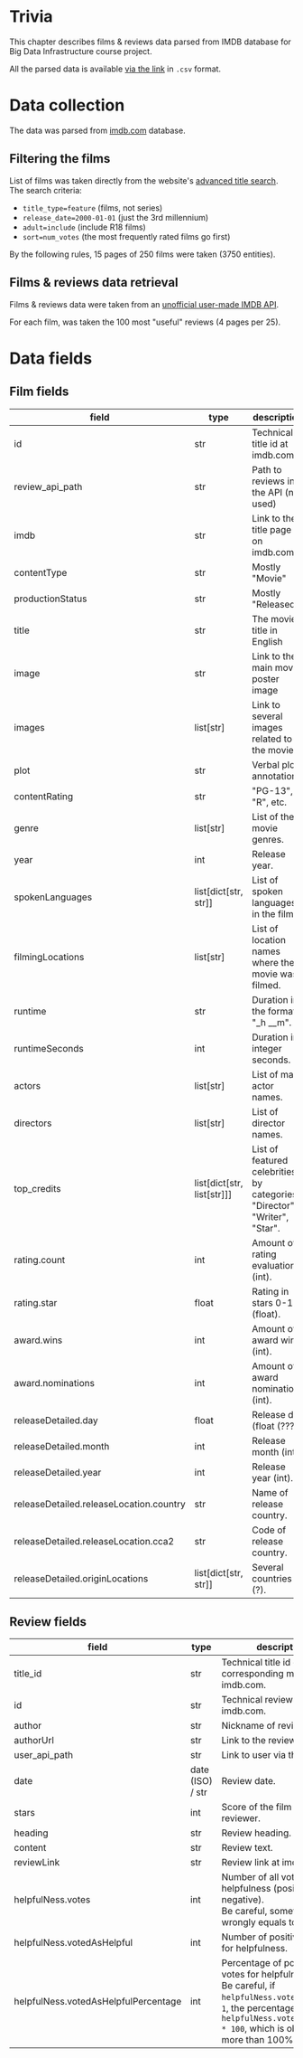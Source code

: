 # Trivia

This chapter describes films & reviews data parsed from IMDB database for Big Data Infrastructure course project.

All the parsed data is available [via the link](https://drive.google.com/drive/folders/1_ejWt3Cqclk1pBfitTWgj42S3bjaytsq?usp=share_link) in `.csv` format.

# Data collection

The data was parsed from [imdb.com]() database.

## Filtering the films

List of films was taken directly from the website's [advanced title search](https://www.imdb.com/search/title/).
The search criteria:

- `title_type=feature` (films, not series)
- `release_date=2000-01-01` (just the 3rd millennium)
- `adult=include` (include R18 films)
- `sort=num_votes` (the most frequently rated films go first)

By the following rules, 15 pages of 250 films were taken (3750 entities).

## Films & reviews data retrieval

Films & reviews data were taken from an [unofficial user-made IMDB API](https://github.com/tuhinpal/imdb-api).

For each film, was taken the 100 most "useful" reviews (4 pages per 25).


# Data fields

## Film fields

| field                                   | type                       | description                                                               |
|-----------------------------------------|----------------------------|---------------------------------------------------------------------------|
| id                                      | str                        | Technical title id at imdb.com                                            |
| review_api_path                         | str                        | Path to reviews in the API (not used)                                     |
| imdb                                    | str                        | Link to the title page on imdb.com                                        |
| contentType                             | str                        | Mostly "Movie"                                                            |
| productionStatus                        | str                        | Mostly "Released"                                                         |
| title                                   | str                        | The movie title in English                                                |
| image                                   | str                        | Link to the main movie poster image                                       |
| images                                  | list[str]                  | Link to several images related to the movie                               |
| plot                                    | str                        | Verbal plot annotation.                                                   |
| contentRating                           | str                        | "PG-13", "R", etc.                                                        |
| genre                                   | list[str]                  | List of the movie genres.                                                 |
| year                                    | int                        | Release year.                                                             |
| spokenLanguages                         | list[dict[str, str]]       | List of spoken languages in the film.                                     |
| filmingLocations                        | list[str]                  | List of location names where the movie was filmed.                        |
| runtime                                 | str                        | Duration in the format "_h __m".                                          |
| runtimeSeconds                          | int                        | Duration in integer seconds.                                              |
| actors                                  | list[str]                  | List of main actor names.                                                 |
| directors                               | list[str]                  | List of director names.                                                   |
| top_credits                             | list[dict[str, list[str]]] | List of featured celebrities by categories: "Director", "Writer", "Star". |
| rating.count                            | int                        | Amount of rating evaluations (int).                                       |
| rating.star                             | float                      | Rating in stars 0-10 (float).                                             |
| award.wins                              | int                        | Amount of award wins (int).                                               |
| award.nominations                       | int                        | Amount of award nominations (int).                                        |
| releaseDetailed.day                     | float                      | Release day (float (???)).                                                |
| releaseDetailed.month                   | int                        | Release month (int).                                                      |
| releaseDetailed.year                    | int                        | Release year (int).                                                       |
| releaseDetailed.releaseLocation.country | str                        | Name of release country.                                                  |
| releaseDetailed.releaseLocation.cca2    | str                        | Code of release country.                                                  |
| releaseDetailed.originLocations         | list[dict[str, str]]       | Several countries (?).                                                    |

## Review fields

| field                                | type             | description                                                                                                                                                                                  |
|--------------------------------------|------------------|----------------------------------------------------------------------------------------------------------------------------------------------------------------------------------------------|
| title_id                             | str              | Technical title id of the corresponding movie at imdb.com.                                                                                                                                   |
| id                                   | str              | Technical review id at imdb.com.                                                                                                                                                             |
| author                               | str              | Nickname of reviewer.                                                                                                                                                                        |
| authorUrl                            | str              | Link to the reviewer profile.                                                                                                                                                                |
| user_api_path                        | str              | Link to user via the API.                                                                                                                                                                    |
| date                                 | date (ISO) / str | Review date.                                                                                                                                                                                 |
| stars                                | int              | Score of the film by the reviewer.                                                                                                                                                           |
| heading                              | str              | Review heading.                                                                                                                                                                              |
| content                              | str              | Review text.                                                                                                                                                                                 |
| reviewLink                           | str              | Review link at imdb.com.                                                                                                                                                                     |
| helpfulNess.votes                    | int              | Number of all votes for helpfulness (positive plus negative).<br/>Be careful, sometimes wrongly equals to `1`.                                                                               |
| helpfulNess.votedAsHelpful           | int              | Number of positive votes for helpfulness.                                                                                                                                                    |
| helpfulNess.votedAsHelpfulPercentage | int              | Percentage of positive votes for helpfulness.<br/>Be careful, if `helpfulNess.votes` equals to `1`, the percentage is `helpfulNess.votedAsHelpful * 100`, which is obviously more than 100%. |


